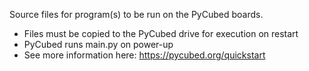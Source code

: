 Source files for program(s) to be run on the PyCubed boards. 

- Files must be copied to the PyCubed drive for execution on restart
- PyCubed runs main.py on power-up
- See more information here: https://pycubed.org/quickstart